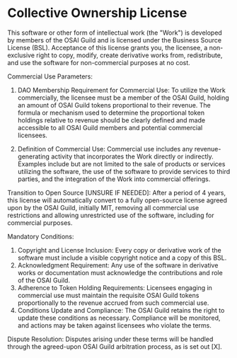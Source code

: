 # Collective Ownership License

This software or other form of intellectual work (the "Work") is developed by members of the OSAI Guild and is licensed under the Business Source License (BSL). Acceptance of this license grants you, the licensee, a non-exclusive right to copy, modify, create derivative works from, redistribute, and use the software for non-commercial purposes at no cost.

Commercial Use Parameters:
1. DAO Membership Requirement for Commercial Use: To utilize the Work commercially, the licensee must be a member of the OSAI Guild, holding an amount of OSAI Guild tokens proportional to their revenue.  The formula or mechanism used to determine the proportional token holdings relative to revenue should be clearly defined and made accessible to all OSAI Guild members and potential commercial licensees.

2. Definition of Commercial Use: Commercial use includes any revenue-generating activity that incorporates the Work directly or indirectly. Examples include but are not limited to the sale of products or services utilizing the software, the use of the software to provide services to third parties, and the integration of the Work into commercial offerings.

Transition to Open Source [UNSURE IF NEEDED]:
After a period of 4 years, this license will automatically convert to a fully open-source license agreed upon by the OSAI Guild, initially MIT, removing all commercial use restrictions and allowing unrestricted use of the software, including for commercial purposes.

Mandatory Conditions:
1. Copyright and License Inclusion: Every copy or derivative work of the software must include a visible copyright notice and a copy of this BSL.
2. Acknowledgment Requirement: Any use of the software in derivative works or documentation must acknowledge the contributions and role of the OSAI Guild.
3. Adherence to Token Holding Requirements: Licensees engaging in commercial use must maintain the requisite OSAI Guild tokens proportionally to the revenue accrued from such commercial use.
4. Conditions Update and Compliance: The OSAI Guild retains the right to update these conditions as necessary. Compliance will be monitored, and actions may be taken against licensees who violate the terms.

Dispute Resolution:
Disputes arising under these terms will be handled through the agreed-upon OSAI Guild arbitration process, as is set out [X].
